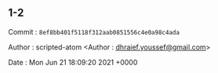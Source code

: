 ## 1-2 

 Commit : `8ef8bb401f5118f312aab0851556c4e0a98c4ada`

 Author : scripted-atom <Author : dhraief.youssef@gmail.com> 

 Date 	: Mon Jun 21 18:09:20 2021 +0000 

